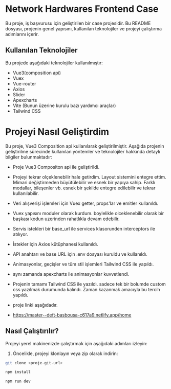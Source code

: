 # Network Hardwares Frontend Case

Bu proje, iş başvurusu için geliştirilen bir case projesidir. Bu README dosyası, projenin genel yapısını, kullanılan teknolojiler ve projeyi çalıştırma adımlarını içerir.

## Kullanılan Teknolojiler

Bu projede aşağıdaki teknolojiler kullanılmıştır:

- Vue3(composition api)
- Vuex
- Vue-router
- Axios
- Slider
- Apexcharts
- Vite (Bunun üzerine kurulu bazı yardımcı araçlar)
- Tailwind CSS

# Projeyi Nasıl Geliştirdim

Bu proje, Vue3 Composition api kullanılarak geliştirilmiştir. Aşağıda projenin geliştirilme sürecinde kullanılan yöntemler ve teknolojiler hakkında detaylı bilgiler bulunmaktadır:

- Proje Vue3 Compositon api ile geliştirildi.
- Projeyi tekrar olçeklenebilir hale getirdim. Layout sistemini entegre ettim. Mimari değiştirmeden büyütülebilir ve esnek bir yapıya sahip. Farklı modallar, bileşenler vb. esnek bir şekilde entegre edilebilir ve tekrar kullanılabilir.
- Veri alışverişi işlemleri için Vuex getter, props'lar ve emitler kullanıldı.
- Vuex yapısını moduler olarak kurdum. boylelikle olceklenebilir olarak bir başkası kodun uzerinden rahatlıkla devam edebilir. 
- Servis istekleri bir base_url ile services klasorunden interceptors ile atılıyor.
- İstekler için Axios kütüphanesi kullanıldı.
- API anahtarı ve base URL için .env dosyası kuruldu ve kullanıldı.
- Animasyonlar, geçişler ve tüm stil işlemleri Tailwind CSS ile yapıldı.
- aynı zamanda apexcharts ile animasyonlar kuvvetlendi.
- Projenin tamamı Tailwind CSS ile yazıldı. sadece tek bir bolumde custom css yazılmak durumunda kalındı. Zaman kazanmak amacıyla bu tercih yapıldı.

- proje linki aşağıdadır.

- https://master--deft-basbousa-c617a9.netlify.app/home


## Nasıl Çalıştırılır?

Projeyi yerel makinenizde çalıştırmak için aşağıdaki adımları izleyin:

1. Öncelikle, projeyi klonlayın veya zip olarak indirin:

```bash
git clone <proje-git-url>

npm install

npm run dev
```
